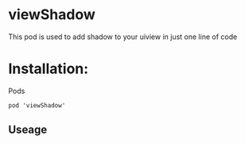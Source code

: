 # viewShadow
This pod is used to add shadow to your uiview in just one line of code

# Installation:
Pods

```
pod 'viewShadow'
```

## Useage

